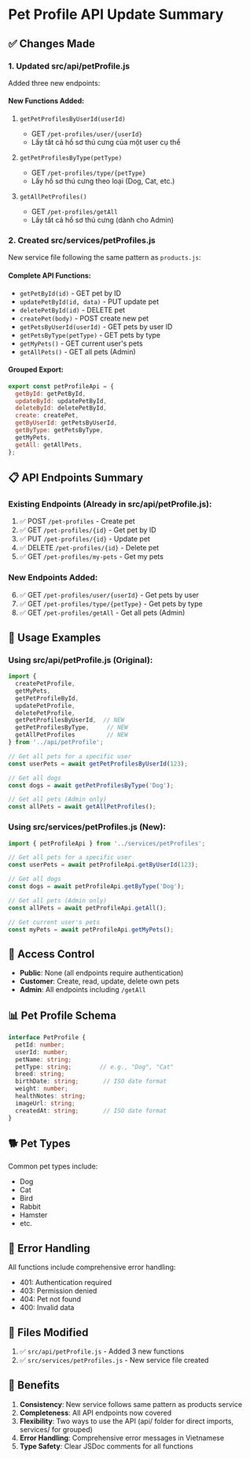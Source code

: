 # Pet Profile API Update Summary

## ✅ Changes Made

### 1. **Updated src/api/petProfile.js**
Added three new endpoints:

#### New Functions Added:
1. `getPetProfilesByUserId(userId)` 
   - GET `/pet-profiles/user/{userId}`
   - Lấy tất cả hồ sơ thú cưng của một user cụ thể

2. `getPetProfilesByType(petType)`
   - GET `/pet-profiles/type/{petType}`
   - Lấy hồ sơ thú cưng theo loại (Dog, Cat, etc.)

3. `getAllPetProfiles()`
   - GET `/pet-profiles/getAll`
   - Lấy tất cả hồ sơ thú cưng (dành cho Admin)

### 2. **Created src/services/petProfiles.js**
New service file following the same pattern as `products.js`:

#### Complete API Functions:
- `getPetById(id)` - GET pet by ID
- `updatePetById(id, data)` - PUT update pet
- `deletePetById(id)` - DELETE pet
- `createPet(body)` - POST create new pet
- `getPetsByUserId(userId)` - GET pets by user ID
- `getPetsByType(petType)` - GET pets by type
- `getMyPets()` - GET current user's pets
- `getAllPets()` - GET all pets (Admin)

#### Grouped Export:
```javascript
export const petProfileApi = {
  getById: getPetById,
  updateById: updatePetById,
  deleteById: deletePetById,
  create: createPet,
  getByUserId: getPetsByUserId,
  getByType: getPetsByType,
  getMyPets,
  getAll: getAllPets,
};
```

## 📋 API Endpoints Summary

### Existing Endpoints (Already in src/api/petProfile.js):
1. ✅ POST `/pet-profiles` - Create pet
2. ✅ GET `/pet-profiles/{id}` - Get pet by ID
3. ✅ PUT `/pet-profiles/{id}` - Update pet
4. ✅ DELETE `/pet-profiles/{id}` - Delete pet
5. ✅ GET `/pet-profiles/my-pets` - Get my pets

### New Endpoints Added:
6. ✅ GET `/pet-profiles/user/{userId}` - Get pets by user
7. ✅ GET `/pet-profiles/type/{petType}` - Get pets by type
8. ✅ GET `/pet-profiles/getAll` - Get all pets (Admin)

## 🎯 Usage Examples

### Using src/api/petProfile.js (Original):
```javascript
import { 
  createPetProfile, 
  getMyPets, 
  getPetProfileById,
  updatePetProfile,
  deletePetProfile,
  getPetProfilesByUserId,  // NEW
  getPetProfilesByType,     // NEW
  getAllPetProfiles         // NEW
} from '../api/petProfile';

// Get all pets for a specific user
const userPets = await getPetProfilesByUserId(123);

// Get all dogs
const dogs = await getPetProfilesByType('Dog');

// Get all pets (Admin only)
const allPets = await getAllPetProfiles();
```

### Using src/services/petProfiles.js (New):
```javascript
import { petProfileApi } from '../services/petProfiles';

// Get all pets for a specific user
const userPets = await petProfileApi.getByUserId(123);

// Get all dogs
const dogs = await petProfileApi.getByType('Dog');

// Get all pets (Admin only)
const allPets = await petProfileApi.getAll();

// Get current user's pets
const myPets = await petProfileApi.getMyPets();
```

## 🔐 Access Control

- **Public**: None (all endpoints require authentication)
- **Customer**: Create, read, update, delete own pets
- **Admin**: All endpoints including `/getAll`

## 📊 Pet Profile Schema

```typescript
interface PetProfile {
  petId: number;
  userId: number;
  petName: string;
  petType: string;        // e.g., "Dog", "Cat"
  breed: string;
  birthDate: string;       // ISO date format
  weight: number;
  healthNotes: string;
  imageUrl: string;
  createdAt: string;       // ISO date format
}
```

## 🐕 Pet Types
Common pet types include:
- Dog
- Cat
- Bird
- Rabbit
- Hamster
- etc.

## 🚀 Error Handling

All functions include comprehensive error handling:
- 401: Authentication required
- 403: Permission denied
- 404: Pet not found
- 400: Invalid data

## 📁 Files Modified

1. ✅ `src/api/petProfile.js` - Added 3 new functions
2. ✅ `src/services/petProfiles.js` - New service file created

## 🎉 Benefits

1. **Consistency**: New service follows same pattern as products service
2. **Completeness**: All API endpoints now covered
3. **Flexibility**: Two ways to use the API (api/ folder for direct imports, services/ for grouped)
4. **Error Handling**: Comprehensive error messages in Vietnamese
5. **Type Safety**: Clear JSDoc comments for all functions


